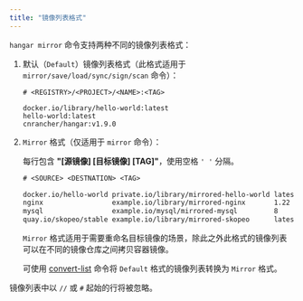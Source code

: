 ```yaml
---
title: "镜像列表格式"
---
```


`hangar mirror` 命令支持两种不同的镜像列表格式：

1. 默认（`Default`）镜像列表格式（此格式适用于 `mirror/save/load/sync/sign/scan` 命令）：

    ```text title="默认镜像列表格式"
    # <REGISTRY>/<PROJECT>/<NAME>:<TAG>

    docker.io/library/hello-world:latest
    hello-world:latest
    cnrancher/hangar:v1.9.0
    ```

1. `Mirror` 格式（仅适用于 `mirror` 命令）：

    每行包含 **"[源镜像] [目标镜像] [TAG]"**，使用空格 `' '` 分隔。

    ```txt title="Mirror 格式"
    # <SOURCE> <DESTNATION> <TAG>

    docker.io/hello-world private.io/library/mirrored-hello-world latest
    nginx                 example.io/library/mirrored-nginx       1.22
    mysql                 example.io/mysql/mirrored-mysql         8
    quay.io/skopeo/stable example.io/library/mirrored-skopeo      latest
    ```

    `Mirror` 格式适用于需要重命名目标镜像的场景，除此之外此格式的镜像列表可以在不同的镜像仓库之间拷贝容器镜像。

    可使用 [convert-list](/docs/v1.8/advanced/convert-list) 命令将 `Default` 格式的镜像列表转换为 `Mirror` 格式。

镜像列表中以 `//` 或 `#` 起始的行将被忽略。

